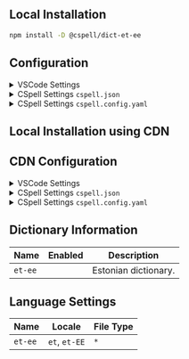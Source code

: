 ## Local Installation

```sh
npm install -D @cspell/dict-et-ee
```

## Configuration

<details>
<summary>VSCode Settings</summary>

Add the following to your VSCode settings:

**`.vscode/settings.json`**

```jsonc
{
  "cSpell.import": ["@cspell/dict-et-ee/cspell-ext.json"],
  "cSpell.language": "et, et-EE",
}
```

</details>

<details>
<summary>CSpell Settings <code>cspell.json</code></summary>

**`cspell.json`**

```jsonc
{
  "import": ["@cspell/dict-et-ee/cspell-ext.json"],
  "language": "et, et-EE",
}
```

</details>

<details>
<summary>CSpell Settings <code>cspell.config.yaml</code></summary>

**`cspell.config.yaml`**

```yaml
import:
  - '@cspell/dict-et-ee/cspell-ext.json'
language: et, et-EE
```

</details>

## Local Installation using CDN

## CDN Configuration

<details>
<summary>VSCode Settings</summary>

Add the following to your VSCode settings:

**`.vscode/settings.json`**

```jsonc
{
  "cSpell.import": ["https://cdn.jsdelivr.net/npm/@cspell/dict-et-ee/cspell-ext.json"],
  "cSpell.language": "et, et-EE",
}
```

</details>

<details>
<summary>CSpell Settings <code>cspell.json</code></summary>

**`cspell.json`**

```jsonc
{
  "import": ["https://cdn.jsdelivr.net/npm/@cspell/dict-et-ee/cspell-ext.json"],
  "language": "et, et-EE",
}
```

</details>

<details>
<summary>CSpell Settings <code>cspell.config.yaml</code></summary>

**`cspell.config.yaml`**

```yaml
import:
  - https://cdn.jsdelivr.net/npm/@cspell/dict-et-ee/cspell-ext.json
language: et, et-EE
```

</details>

## Dictionary Information

| Name    | Enabled | Description          |
| ------- | ------- | -------------------- |
| `et-ee` |         | Estonian dictionary. |

## Language Settings

| Name    | Locale        | File Type |
| ------- | ------------- | --------- |
| `et-ee` | `et`, `et-EE` | `*`       |
